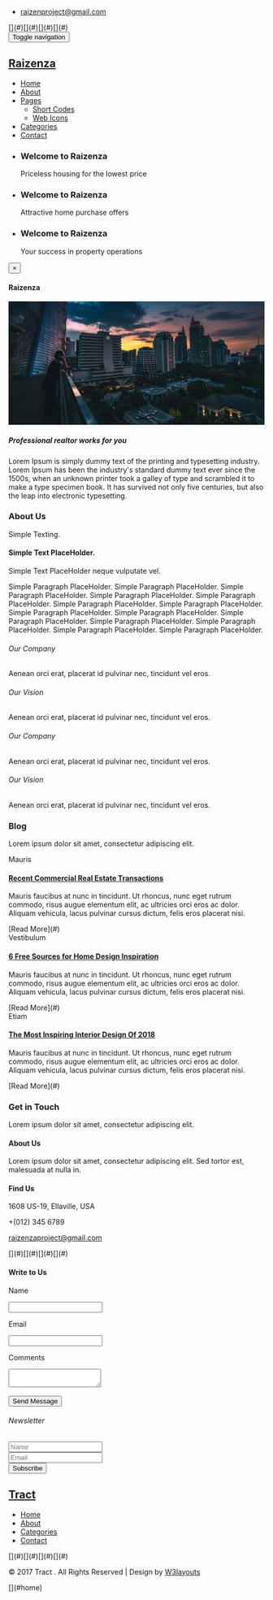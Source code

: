 <div class="slider">

<div class="header">

<div class="container">

<div class="w3l_header_left">

*   <span class="fa fa-envelope" aria-hidden="true"></span>[raizenproject@gmail.com](mailto:info@example.com)

</div>

<div class="w3l_header_right">

<div class="w3ls-social-icons">[<span class="fa fa-facebook"></span>](#)[<span class="fa fa-twitter"></span>](#)[<span class="fa fa-pinterest-p"></span>](#)[<span class="fa fa-linkedin"></span>](#)</div>

</div>

</div>

</div>

<div class="header-bottom">

<div class="container">

<nav class="navbar navbar-default">

<div class="navbar-header"><button type="button" class="navbar-toggle collapsed" data-toggle="collapse" data-target="#bs-example-navbar-collapse-1"><span class="sr-only">Toggle navigation</span><span class="icon-bar"></span><span class="icon-bar"></span><span class="icon-bar"></span></button>

<div class="logo">

# [<span>R</span>aizenza](index.html)

</div>

</div>

<div class="collapse navbar-collapse nav-wil" id="bs-example-navbar-collapse-1">

<nav class="cl-effect-1" id="cl-effect-1">

*   [Home](index.html)
*   [About](about.html)
*   [Pages<span class="caret"></span>](#)
    *   [Short Codes](codes.html)
    *   [Web Icons](icons.html)
*   [Categories](categories.html)
*   [Contact](contact.html)

</nav>

</div>

</nav>

</div>

</div>

<div class="container">

<div class="callbacks_container">

*   <div class="slider-info">

    ### Welcome to Raizenza

    Priceless housing for the lowest price

    </div>

*   <div class="slider-info">

    ### Welcome to Raizenza

    Attractive home purchase offers

    </div>

*   <div class="slider-info">

    ### Welcome to Raizenza

    Your success in property operations

    </div>

</div>

</div>

</div>

<div class="modal fade" id="myModal1" tabindex="-1" role="dialog">

<div class="modal-dialog">

<div class="modal-content">

<div class="modal-header"><button type="button" class="close" data-dismiss="modal">×</button>

#### <span>R</span>aizenza

![ ](images/modal.jpg)

##### Professional realtor works for you

Lorem Ipsum is simply dummy text of the printing and typesetting industry. Lorem Ipsum has been the industry's standard dummy text ever since the 1500s, when an unknown printer took a galley of type and scrambled it to make a type specimen book. It has survived not only five centuries, but also the leap into electronic typesetting.

</div>

</div>

</div>

</div>

<div class="about">

<div class="container">

### About Us

Simple Texting.

<div class="about-main">

<div class="about-left-w3-agile"><span class="fa fa-home" aria-hidden="true"></span>

#### Simple Text PlaceHolder.

Simple Text PlaceHolder neque vulputate vel.

Simple Paragraph PlaceHolder. Simple Paragraph PlaceHolder. Simple Paragraph PlaceHolder. Simple Paragraph PlaceHolder. Simple Paragraph PlaceHolder. Simple Paragraph PlaceHolder. Simple Paragraph PlaceHolder. Simple Paragraph PlaceHolder. Simple Paragraph PlaceHolder. Simple Paragraph PlaceHolder. Simple Paragraph PlaceHolder. Simple Paragraph PlaceHolder. Simple Paragraph PlaceHolder. Simple Paragraph PlaceHolder.

</div>

<div class="about-right-agileinfo">

<div class="about-top">

<div class="about-inner a1"><span class="fa fa-compass" aria-hidden="true"></span>

###### Our Company

Aenean orci erat, placerat id pulvinar nec, tincidunt vel eros.

</div>

<div class="about-inner a2"><span class="fa fa-building" aria-hidden="true"></span>

###### Our Vision

Aenean orci erat, placerat id pulvinar nec, tincidunt vel eros.

</div>

</div>

<div class="about-bottom">

<div class="about-inner a3"><span class="fa fa-home" aria-hidden="true"></span>

###### Our Company

Aenean orci erat, placerat id pulvinar nec, tincidunt vel eros.

</div>

<div class="about-inner a4"><span class="fa fa-building-o" aria-hidden="true"></span>

###### Our Vision

Aenean orci erat, placerat id pulvinar nec, tincidunt vel eros.

</div>

</div>

</div>

</div>

</div>

</div>

<div class="blog">

<div class="container">

### Blog

Lorem ipsum dolor sit amet, consectetur adipiscing elit.

</div>

<div class="col-md-5 blog-left-w3-agile">

<div class="blog-inner"><span>Mauris</span>

#### [Recent Commercial Real Estate Transactions](#)

Mauris faucibus at nunc in tincidunt. Ut rhoncus, nunc eget rutrum commodo, risus augue elementum elit, ac ultricies orci eros ac dolor. Aliquam vehicula, lacus pulvinar cursus dictum, felis eros placerat nisi.

<div class="readmore-w3">[Read More](#)</div>

</div>

</div>

<div class="col-md-5 blog-right-w3-agile">

<div class="blog-inner dark"><span>Vestibulum</span>

#### [6 Free Sources for Home Design Inspiration](#)

Mauris faucibus at nunc in tincidunt. Ut rhoncus, nunc eget rutrum commodo, risus augue elementum elit, ac ultricies orci eros ac dolor. Aliquam vehicula, lacus pulvinar cursus dictum, felis eros placerat nisi.

<div class="readmore-w3">[Read More](#)</div>

</div>

<div class="blog-inner green"><span>Etiam</span>

#### [The Most Inspiring Interior Design Of 2018](#)

Mauris faucibus at nunc in tincidunt. Ut rhoncus, nunc eget rutrum commodo, risus augue elementum elit, ac ultricies orci eros ac dolor. Aliquam vehicula, lacus pulvinar cursus dictum, felis eros placerat nisi.

<div class="readmore-w3">[Read More](#)</div>

</div>

</div>

</div>

<div class="contact-agile" id="contact">

<div class="container">

### Get in Touch

Lorem ipsum dolor sit amet, consectetur adipiscing elit.

<div class="contact-eql">

<div class="contact-left">

#### About Us

Lorem ipsum dolor sit amet, consectetur adipiscing elit. Sed tortor est, malesuada at nulla in.

#### Find Us

<div class="add-info"><span class="fa fa-map-marker" aria-hidden="true"></span>

1608 US-19, Ellaville, USA

</div>

<div class="add-info"><span class="fa fa-phone" aria-hidden="true"></span>

+(012) 345 6789

</div>

<div class="add-info"><span class="fa fa-envelope" aria-hidden="true"></span>

[raizenzaproject@gmail.com](mailto:info@example.com)

</div>

<div class="w3ls-social-icons">[<span class="fa fa-facebook"></span>](#)[<span class="fa fa-twitter"></span>](#)[<span class="fa fa-pinterest-p"></span>](#)[<span class="fa fa-linkedin"></span>](#)</div>

</div>

<div class="contact-middle">

#### Write to Us

<form action="#" method="post">

<div class="form-fields-agileinfo">

Name

<input type="text" name="your name" placeholder=" " required=""></div>

<div class="form-fields-agileinfo">

Email

<input type="email" name="your email" placeholder=" " required=""></div>

<div class="form-fields-agileinfo">

Comments

<textarea name="your message" placeholder=" " required=""></textarea></div>

<input type="submit" value="Send Message"></form>

</div>

</div>

</div>

</div>

<div class="w3layouts_newsletter_right">

<div class="container">

<div class="col-md-4 n-left">

###### Newsletter

</div>

<div class="col-md-8 n-right">

<form action="#" method="post">

<div class="input-flds"><input type="text" name="Name" placeholder="Name" required=""></div>

<div class="input-flds"><input type="email" name="Email" placeholder="Email" required=""></div>

<div class="input-flds"><input type="submit" value="Subscribe"></div>

</form>

</div>

</div>

</div>

<div class="bottom-social-w3ls">

## [<span>T</span>ract](index.html)

<nav>

*   [Home](index.html)
*   [About](about.html)
*   [Categories](categories.html)
*   [Contact](contact.html)

</nav>

<div class="w3ls-social-icons">[<span class="fa fa-facebook"></span>](#)[<span class="fa fa-twitter"></span>](#)[<span class="fa fa-pinterest-p"></span>](#)[<span class="fa fa-linkedin"></span>](#)</div>

</div>

<div class="copy">

© 2017 Tract . All Rights Reserved | Design by [W3layouts](http://w3layouts.com/)

</div>

<script type="text/javascript">jQuery(document).ready(function ($) { $(".scroll").click(function (event) { event.preventDefault(); $('html,body').animate({ scrollTop: $(this.hash).offset().top }, 1000); }); });</script> <script>// You can also use "$(window).load(function() {" $(function () { // Slideshow 3 $("#slider3").responsiveSlides({ auto: true, pager: false, nav: true, speed: 500, namespace: "callbacks", before: function () { $('.events').append("<li>before event fired.</li>"); }, after: function () { $('.events').append("<li>after event fired.</li>"); } }); });</script> <script type="text/javascript">$(document).ready(function () { /* var defaults = { containerID: 'toTop', // fading element id containerHoverID: 'toTopHover', // fading element hover id scrollSpeed: 1200, easingType: 'linear' }; */ $().UItoTop({ easingType: 'easeOutQuart' }); });</script>[<span id="toTopHover" style="opacity: 1;"></span>](#home)
